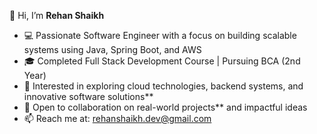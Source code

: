 
👋 Hi, I’m **Rehan Shaikh**

* 💻 Passionate Software Engineer with a focus on building scalable systems using Java, Spring Boot, and AWS
* 🎓 Completed Full Stack Development Course | Pursuing BCA (2nd Year)
* 🚀 Interested in exploring cloud technologies, backend systems, and innovative software solutions**
* 🤝 Open to collaboration on real-world projects** and impactful ideas
* 📫 Reach me at: [rehanshaikh.dev@gmail.com](mailto:rehanshaikh.dev@gmail.com)
